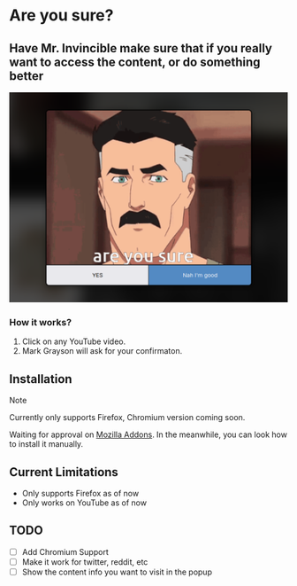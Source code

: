 # Are you sure?
## Have Mr. Invincible make sure that if you really want to access the content, or do something better

![screenshot](screenshot.png)

### How it works?
1. Click on any YouTube video.
2. Mark Grayson will ask for your confirmaton.

## Installation
> [!NOTE]
> Currently only supports Firefox, Chromium version coming soon.
> 
> Waiting for approval on [Mozilla Addons](https://addons.mozilla.org/). In the meanwhile, you can look how to install it manually.

## Current Limitations
- Only supports Firefox as of now
- Only works on YouTube as of now
  
## TODO
- [ ] Add Chromium Support
- [ ] Make it work for twitter, reddit, etc
- [ ] Show the content info you want to visit in the popup
